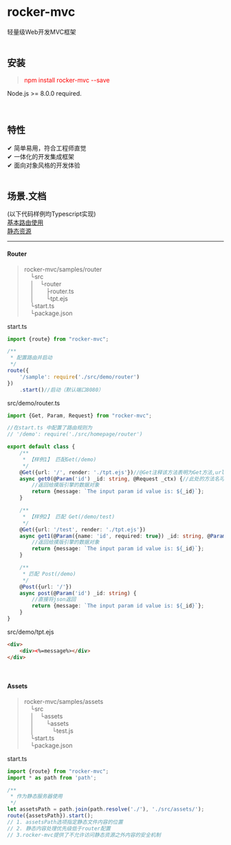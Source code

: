 # rocker-mvc

轻量级Web开发MVC框架
<br/>
<br/>

## 安装
><font color=red>npm install rocker-mvc --save</font>

Node.js >= 8.0.0 required.

<br/>

## 特性
 ✔︎ 简单易用，符合工程师直觉<br/>
 ✔︎ 一体化的开发集成框架<br/>
 ✔︎ 面向对象风格的开发体验<br/>
<br/>

## 场景.文档
(以下代码样例均Typescript实现)
<br/>
[基本路由使用](#router)<br/>
[静态资源](#assets)<br/>


---

#### Router

>rocker-mvc/samples/router<br/>
>&emsp;└src<br/>
>&emsp;│&emsp;└router<br/>
>&emsp;│&emsp;&emsp;├router.ts<br/>
>&emsp;│&emsp;&emsp;└tpt.ejs<br/>
>&emsp;└start.ts<br/>
>&emsp;└package.json<br/>

start.ts
```typescript
import {route} from "rocker-mvc";

/**
 * 配置路由并启动
 */
route({
    '/sample': require('./src/demo/router')
})
    .start()//启动（默认端口8080）
```

src/demo/router.ts
```typescript
import {Get, Param, Request} from "rocker-mvc";

//在start.ts 中配置了路由规则为
// '/demo': require('./src/homepage/router')

export default class {
    /**
     * 【样例1】 匹配Get(/demo)
     */
    @Get({url: '/', render: './tpt.ejs'})//@Get注释该方法表明为Get方法,url:匹配的路径，render:返回的摸版路径
    async get0(@Param('id') _id: string, @Request _ctx) {//此处的方法名可以是任意的,通过 @Param描述对应请求中的参数
        //返回给摸版引擎的数据对象
        return {message: `The input param id value is: ${_id}`};
    }

    /**
     * 【样例2】 匹配 Get(/demo/test)
     */
    @Get({url: '/test', render: './tpt.ejs'})
    async get1(@Param({name: 'id', required: true}) _id: string, @Param('age') _age: number) {//@Param描述了一个“非空”的id及可为空的age参数
        //返回给摸版引擎的数据对象
        return {message: `The input param id value is: ${_id}`};
    }

    /**
     * 匹配 Post(/demo)
     */
    @Post({url: '/'})
    async post(@Param('id') _id: string) {
        //直接将json返回
        return {message: `The input param id value is: ${_id}`};
    }
}
```

src/demo/tpt.ejs
```html
<div>
    <div><%=message%></div>
</div>
```

<br/>

#### Assets
>rocker-mvc/samples/assets<br/>
>&emsp;└src<br/>
>&emsp;│&emsp;└assets<br/>
>&emsp;│&emsp;&emsp;└assets<br/>
>&emsp;│&emsp;&emsp;&emsp;└test.js<br/>
>&emsp;└start.ts<br/>
>&emsp;└package.json<br/>

start.ts
```typescript
import {route} from "rocker-mvc";
import * as path from 'path';

/**
 * 作为静态服务器使用
 */
let assetsPath = path.join(path.resolve('./'), './src/assets/');
route({assetsPath}).start();
// 1. assetsPath选项指定静态文件内容的位置
// 2. 静态内容处理优先级低于router配置
// 3.rocker-mvc提供了不允许访问静态资源之外内容的安全机制
```